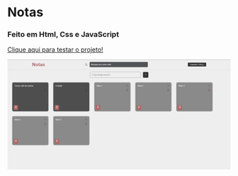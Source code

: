 # Notas 
### Feito em Html, Css e JavaScript
<a href="">Clique aqui para testar o projeto!</a>
<p></p>
<img src="./src/img/Screenshot_1.png">
